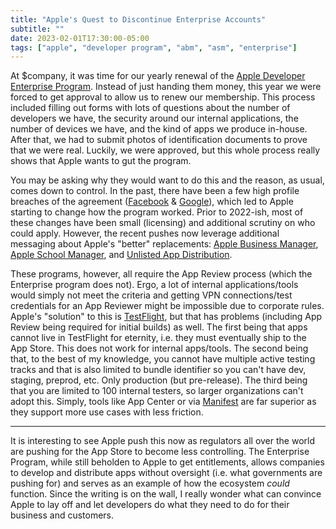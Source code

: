 ```yaml
---
title: "Apple's Quest to Discontinue Enterprise Accounts"
subtitle: ""
date: 2023-02-01T17:30:00-05:00
tags: ["apple", "developer program", "abm", "asm", "enterprise"]
---
```


At $company, it was time for our yearly renewal of the [Apple Developer Enterprise Program](https://developer.apple.com/programs/enterprise/). Instead of just handing them money, this year we were forced to get approval to allow us to renew our membership. This process included filling out forms with lots of questions about the number of developers we have, the security around our internal applications, the number of devices we have, and the kind of apps we produce in-house. After that, we had to submit photos of identification documents to prove that we were real. Luckily, we were approved, but this whole process really shows that Apple wants to gut the program.

You may be asking why they would want to do this and the reason, as usual, comes down to control. In the past, there have been a few high profile breaches of the agreement ([Facebook](https://arstechnica.com/gadgets/2019/01/facebook-and-google-offered-gift-cards-for-root-level-access-to-ios-users-data/) & [Google](https://arstechnica.com/gadgets/2019/01/apple-shuts-down-googles-internal-ios-apps-just-like-facebook/)), which led to Apple starting to change how the program worked. Prior to 2022-ish, most of these changes have been small (licensing) and additional scrutiny on who could apply. However, the recent pushes now leverage additional messaging about Apple's "better" replacements: [Apple Business Manager](https://support.apple.com/guide/apple-business-manager/welcome/web), [Apple School Manager](https://support.apple.com/guide/apple-school-manager/welcome/web), and [Unlisted App Distribution](https://developer.apple.com/support/unlisted-app-distribution/).

These programs, however, all require the App Review process (which the Enterprise program does not). Ergo, a lot of internal applications/tools would simply not meet the criteria and getting VPN connections/test credentials for an App Reviewer might be impossible due to corporate rules. Apple's "solution" to this is [TestFlight](https://developer.apple.com/testflight/), but that has problems (including App Review being required for initial builds) as well. The first being that apps cannot live in TestFlight for eternity, i.e. they must eventually ship to the App Store. This does not work for internal apps/tools. The second being that, to the best of my knowledge, you cannot have multiple active testing tracks and that is also limited to bundle identifier so you can't have dev, staging, preprod, etc. Only production (but pre-release). The third being that you are limited to 100 internal testers, so larger organizations can't adopt this. Simply, tools like App Center or via [Manifest](https://www.hexnode.com/blogs/how-to-distribute-apps-via-manifest-url/) are far superior as they support more use cases with less friction.

---

It is interesting to see Apple push this now as regulators all over the world are pushing for the App Store to become less controlling. The Enterprise Program, while still beholden to Apple to get entitlements, allows companies to develop and distribute apps without oversight (i.e. what governments are pushing for) and serves as an example of how the ecosystem _could_ function. Since the writing is on the wall, I really wonder what can convince Apple to lay off and let developers do what they need to do for their business and customers.
